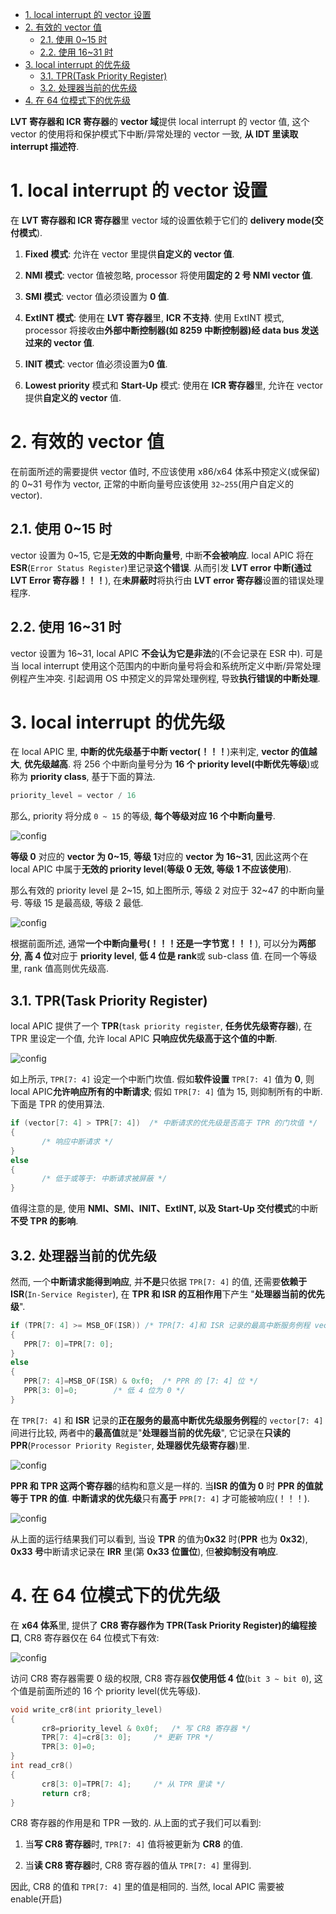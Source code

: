 
<!-- @import "[TOC]" {cmd="toc" depthFrom=1 depthTo=6 orderedList=false} -->

<!-- code_chunk_output -->

- [1. local interrupt 的 vector 设置](#1-local-interrupt-的-vector-设置)
- [2. 有效的 vector 值](#2-有效的-vector-值)
  - [2.1. 使用 0~15 时](#21-使用-015-时)
  - [2.2. 使用 16~31 时](#22-使用-1631-时)
- [3. local interrupt 的优先级](#3-local-interrupt-的优先级)
  - [3.1. TPR(Task Priority Register)](#31-tprtask-priority-register)
  - [3.2. 处理器当前的优先级](#32-处理器当前的优先级)
- [4. 在 64 位模式下的优先级](#4-在-64-位模式下的优先级)

<!-- /code_chunk_output -->

**LVT 寄存器和 ICR 寄存器**的 **vector 域**提供 local interrupt 的 vector 值, 这个 vector 的使用将和保护模式下中断/异常处理的 vector 一致, **从 IDT 里读取 interrupt 描述符**.

# 1. local interrupt 的 vector 设置

在 **LVT 寄存器和 ICR 寄存器**里 vector 域的设置依赖于它们的 **delivery mode(交付模式**).

1) **Fixed 模式**: 允许在 vector 里提供**自定义的 vector 值**.

2) **NMI 模式**: vector 值被忽略, processor 将使用**固定的 2 号 NMI vector 值**.

3) **SMI 模式**: vector 值必须设置为 **0 值**.

4) **ExtINT 模式**: 使用在 **LVT 寄存器**里, **ICR 不支持**. 使用 ExtINT 模式, processor 将接收由**外部中断控制器(如 8259 中断控制器)经 data bus 发送过来的 vector 值**.

5) **INIT 模式**: vector 值必须设置为**0 值**.

6) **Lowest priority** 模式和 **Start-Up** 模式: 使用在 **ICR 寄存器**里, 允许在 vector 提供**自定义的 vector** 值.

# 2. 有效的 vector 值

在前面所述的需要提供 vector 值时, 不应该使用 x86/x64 体系中预定义(或保留)的 0~31 号作为 vector, 正常的中断向量号应该使用 `32~255`(用户自定义的 vector).

## 2.1. 使用 0~15 时

vector 设置为 0~15, 它是**无效的中断向量号**, 中断**不会被响应**. local APIC 将在 **ESR**(`Error Status Register`)里记录**这个错误**. 从而引发 **LVT error 中断(通过 LVT Error 寄存器！！！**), 在**未屏蔽时**将执行由 **LVT error 寄存器**设置的错误处理程序.

## 2.2. 使用 16~31 时

vector 设置为 16~31, local APIC **不会认为它是非法**的(不会记录在 ESR 中). 可是当 local interrupt 使用这个范围内的中断向量号将会和系统所定义中断/异常处理例程产生冲突. 引起调用 OS 中预定义的异常处理例程, 导致**执行错误的中断处理**.

# 3. local interrupt 的优先级

在 local APIC 里, **中断的优先级基于中断 vector(！！！**)来判定, **vector 的值越大**, **优先级越高**. 将 256 个中断向量号分为 **16 个 priority level(中断优先等级**)或称为 **priority class**, 基于下面的算法.

```c
priority_level = vector / 16
```

那么, priority 将分成 `0 ~ 15` 的等级, **每个等级对应 16 个中断向量号**.

![config](./images/41.png)

**等级 0** 对应的 **vector 为 0~15**, **等级 1**对应的 **vector 为 16~31**, 因此这两个在 local APIC 中属于**无效的 priority level**(**等级 0 无效, 等级 1 不应该使用**).

那么有效的 priority level 是 2~15, 如上图所示, 等级 2 对应于 32~47 的中断向量号. 等级 15 是最高级, 等级 2 最低.

![config](./images/42.png)

根据前面所述, 通常**一个中断向量号(！！！还是一字节宽！！！**), 可以分为**两部分**, **高 4 位**对应于 **priority level**, **低 4 位是 rank**或 sub-class 值. 在同一个等级里, rank 值高则优先级高.

## 3.1. TPR(Task Priority Register)

local APIC 提供了一个 **TPR**(`task priority register`, **任务优先级寄存器**), 在 TPR 里设定一个值, 允许 local APIC **只响应优先级高于这个值的中断**.

![config](./images/43.png)

如上所示, `TPR[7: 4]` 设定一个中断门坎值. 假如**软件设置** `TPR[7: 4]` 值为 **0**, 则 local APIC**允许响应所有的中断请求**; 假如 `TPR[7: 4]` 值为 15, 则抑制所有的中断. 下面是 TPR 的使用算法.

```c
if (vector[7: 4] > TPR[7: 4])  /* 中断请求的优先级是否高于 TPR 的门坎值 */
{
       /* 响应中断请求 */
}
else
{
       /* 低于或等于: 中断请求被屏蔽 */
}
```

值得注意的是, 使用 **NMI、SMI、INIT、ExtINT, 以及 Start-Up 交付模式**的中断**不受 TPR 的影响**.

## 3.2. 处理器当前的优先级

然而, 一个**中断请求能得到响应**, 并**不是**只依据 `TPR[7: 4]` 的值, 还需要**依赖于 ISR**(`In-Service Register`), 在 **TPR 和 ISR 的互相作用**下产生 "**处理器当前的优先级**".

```cpp
if (TPR[7: 4] >= MSB_OF(ISR)) /* TPR[7: 4]和 ISR 记录的最高中断服务例程 vector[7: 4]进行比较 */
{
   PPR[7: 0]=TPR[7: 0];
}
else
{
   PPR[7: 4]=MSB_OF(ISR) & 0xf0;  /* PPR 的 [7: 4] 位 */
   PPR[3: 0]=0;        /* 低 4 位为 0 */
}
```

在 `TPR[7: 4]` 和 **ISR** 记录的**正在服务的最高中断优先级服务例程**的 `vector[7: 4]` 间进行比较, 两者中的**最高值**就是"**处理器当前的优先级**", 它记录在**只读的 PPR**(`Processor Priority Register`, **处理器优先级寄存器**)里.

![config](./images/44.png)

**PPR 和 TPR 这两个寄存器**的结构和意义是一样的. 当**ISR 的值为 0** 时 **PPR 的值就等于 TPR 的值**. **中断请求的优先级**只有**高于** `PPR[7: 4]` 才可能被响应(！！！).

![config](./images/45.png)

从上面的运行结果我们可以看到, 当设 **TPR** 的值为**0x32** 时(**PPR** 也为 **0x32**), **0x33 号**中断请求记录在 **IRR** 里(第 **0x33 位置位**), 但**被抑制没有响应**.

# 4. 在 64 位模式下的优先级

在 **x64 体系**里, 提供了 **CR8 寄存器作为 TPR(Task Priority Register)的编程接口**, CR8 寄存器仅在 64 位模式下有效:

![config](./images/46.png)

访问 CR8 寄存器需要 0 级的权限, CR8 寄存器**仅使用低 4 位**(`bit 3 ~ bit 0`), 这个值是前面所述的 16 个 priority level(优先等级).

```cpp
void write_cr8(int priority_level)
{
       cr8=priority_level & 0x0f;   /* 写 CR8 寄存器 */
       TPR[7: 4]=cr8[3: 0];     /* 更新 TPR */
       TPR[3: 0]=0;
}
int read_cr8()
{
       cr8[3: 0]=TPR[7: 4];     /* 从 TPR 里读 */
       return cr8;
}
```
CR8 寄存器的作用是和 TPR 一致的. 从上面的式子我们可以看到:

1) 当**写 CR8 寄存器**时, `TPR[7: 4]` 值将被更新为 **CR8** 的值.

2) 当**读 CR8 寄存器**时, CR8 寄存器的值从 `TPR[7: 4]` 里得到.

因此, CR8 的值和 `TPR[7: 4]` 里的值是相同的. 当然, local APIC 需要被 enable(开启)
